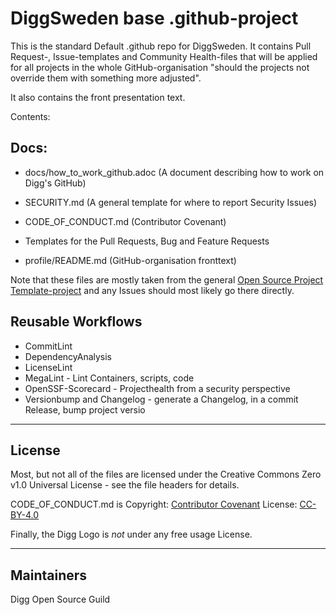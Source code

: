 <!--
SPDX-FileCopyrightText: 2023 Digg - Agency for Digital Government

SPDX-License-Identifier: CC0-1.0
-->

# DiggSweden base .github-project

This is the standard Default .github repo for DiggSweden. It contains Pull Request-, Issue-templates and Community Health-files that will be applied for all projects in the whole GitHub-organisation "should the projects not override them with something more adjusted".

It also contains the front presentation text.

Contents:

## Docs:

- docs/how_to_work_github.adoc (A document describing how to work on Digg's GitHub)


- SECURITY.md (A general template for where to report Security Issues)
- CODE_OF_CONDUCT.md (Contributor Covenant)
- Templates for the Pull Requests, Bug and Feature Requests
- profile/README.md (GitHub-organisation fronttext)


Note that these files are mostly taken from the general [Open Source Project Template-project](https://github.com/diggsweden/open-source-project-template) and any Issues should most likely go there directly.

## Reusable Workflows 

- CommitLint
- DependencyAnalysis
- LicenseLint
- MegaLint - Lint Containers, scripts, code
- OpenSSF-Scorecard - Projecthealth from a security perspective 
- Versionbump and Changelog - generate a Changelog, in a commit Release, bump project versio


----

## License

Most, but not all of the files are licensed under the Creative Commons Zero v1.0 Universal License - see the file headers for details.

CODE_OF_CONDUCT.md is Copyright: [Contributor Covenant](https://www.contributor-covenant.org/)
 License: [CC-BY-4.0](https://creativecommons.org/licenses/by/4.0/)

Finally, the Digg Logo is *not* under any free usage License.

----

## Maintainers

Digg Open Source Guild
